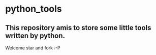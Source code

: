 # python_tools

## This repository amis to store some little tools written by python.
Welcome star and fork :-P
